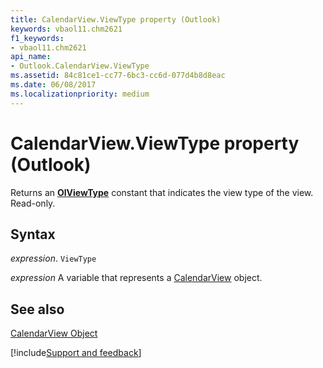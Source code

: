 ```yaml
---
title: CalendarView.ViewType property (Outlook)
keywords: vbaol11.chm2621
f1_keywords:
- vbaol11.chm2621
api_name:
- Outlook.CalendarView.ViewType
ms.assetid: 84c81ce1-cc77-6bc3-cc6d-077d4b8d8eac
ms.date: 06/08/2017
ms.localizationpriority: medium
---
```



# CalendarView.ViewType property (Outlook)

Returns an **[OlViewType](Outlook.OlViewType.md)** constant that indicates the view type of the view. Read-only.


## Syntax

_expression_. `ViewType`

_expression_ A variable that represents a [CalendarView](Outlook.CalendarView.md) object.


## See also


[CalendarView Object](Outlook.CalendarView.md)

[!include[Support and feedback](~/includes/feedback-boilerplate.md)]